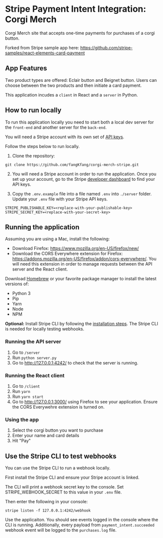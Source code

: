 # Stripe Payment Intent Integration: Corgi Merch 

Corgi Merch site that accepts one-time payments for purchases of a corgi button.

Forked from Stripe sample app here: https://github.com/stripe-samples/react-elements-card-payment

## App Features

Two product types are offered: Eclair button and Beignet button. Users can choose between the two products and then initiate a card payment. 

This application incudes a `client` in React and a `server` in Python.

## How to run locally

To run this application locally you need to start both a local dev server for the `front-end` and another server for the `back-end`.

You will need a Stripe account with its own set of [API keys](https://stripe.com/docs/development#api-keys).

Follow the steps below to run locally.

1. Clone the repository: 

```
git clone https://github.com/fangKfang/corgi-merch-stripe.git
```

2. You will need a Stripe account in order to run the application. Once you set up your account, go to the Stripe [developer dashboard](https://stripe.com/docs/development#api-keys) to find your API keys. 

3. Copy the `.env.example` file into a file named `.env` into `./server` folder. Update your `.env` file with your Stripe API keys. 

```
STRIPE_PUBLISHABLE_KEY=<replace-with-your-publishable-key>
STRIPE_SECRET_KEY=<replace-with-your-secret-key>
```
## Running the application

Assuming you are using a Mac, install the following:

* Download Firefox: https://www.mozilla.org/en-US/firefox/new/
* Download the CORS Everywhere extension for Firefox: https://addons.mozilla.org/en-US/firefox/addon/cors-everywhere/. You will need this extension in order to manage requests between the API server and the React client. 

Download [Homebrew](https://brew.sh/) or your favorite package manager to install the latest versions of: 
* Python 3 
* Pip 
* Yarn
* Node 
* NPM 

**Optional:**
Install Stripe CLI by following the [installation steps](https://github.com/stripe/stripe-cli#installation). The Stripe CLI is needed for locally testing webhooks.

### Running the API server

1. Go to `/server`
2. Run `python server.py`
3. Go to http://127.0.0.1:4242/ to check that the server is running. 


### Running the React client

1. Go to `/client`
3. Run `yarn`
3. Run `yarn start` 
4. Go to http://127.0.0.1:3000/ using Firefox to see your application. Ensure the CORS Everywehre extension is turned on. 

### Using the app

1. Select the corgi button you want to purchase
2. Enter your name and card details
2. Hit "Pay"

## Use the Stripe CLI to test webhooks

You can use the Stripe CLI to run a webhook locally. 

First install the Stripe CLI and ensure your Stripe account is linked. 

The CLI will print a webhook secret key to the console. Set STRIPE_WEBHOOK_SECRET to this value in your `.env` file.

Then enter the following in your console:
```
stripe listen -f 127.0.0.1:4242/webhook
```
Use the applicaiton. You should see events logged in the console where the CLI is running. Additionally, every payload from `payment_intent.succeeded` webhook event will be logged to the `purchases.log` file. 
